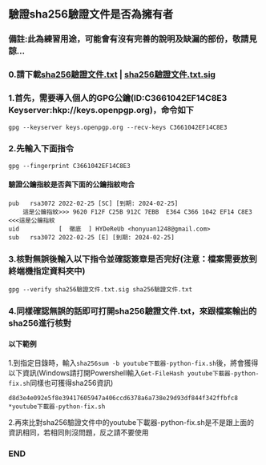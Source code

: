 ## 驗證sha256驗證文件是否為擁有者
### 備註:此為練習用途，可能會有沒有完善的說明及缺漏的部份，敬請見諒...

### 0.請下載[sha256驗證文件.txt](https://github.com/HYDeReUb/HYDeReUb.github.io/raw/master/data/sha256%E9%A9%97%E8%AD%89%E6%96%87%E4%BB%B6.txt) | [sha256驗證文件.txt.sig](https://github.com/HYDeReUb/HYDeReUb.github.io/raw/master/data/sha256%E9%A9%97%E8%AD%89%E6%96%87%E4%BB%B6.txt.sig)
### 1.首先，需要導入個人的GPG公鑰(ID:C3661042EF14C8E3 Keyserver:hkp://keys.openpgp.org)，命令如下
`gpg --keyserver keys.openpgp.org --recv-keys C3661042EF14C8E3`
### 2.先輸入下面指令
`gpg --fingerprint C3661042EF14C8E3`<br>
#### 驗證公鑰指紋是否與下面的公鑰指紋吻合
```
pub   rsa3072 2022-02-25 [SC] [到期: 2024-02-25]
    這是公鑰指紋>>> 9620 F12F C25B 912C 7EBB  E364 C366 1042 EF14 C8E3 <<<這是公鑰指紋
uid           [  徹底  ] HYDeReUb <honyuan1248@gmail.com>
sub   rsa3072 2022-02-25 [E] [到期: 2024-02-25]
```
### 3.核對無誤後輸入以下指令並確認簽章是否完好(注意：檔案需要放到終端機指定資料夾中)
`gpg --verify sha256驗證文件.txt.sig sha256驗證文件.txt`
### 4.同樣確認無誤的話即可打開sha256驗證文件.txt，來跟檔案輸出的sha256進行核對
#### 以下範例
1.到指定目錄時，輸入`sha256sum -b youtube下載器-python-fix.sh`後，將會獲得以下資訊(Windows請打開Powershell輸入`Get-FileHash youtube下載器-python-fix.sh`同樣也可獲得sha256資訊)
```
d8d3e4e092e5f8e39417605947a406ccd6378a6a738e29d93df844f342ffbfc8 *youtube下載器-python-fix.sh
```
2.再來比對sha256驗證文件中的youtube下載器-python-fix.sh是不是跟上面的資訊相同，若相同則沒問題，反之請不要使用

### END
